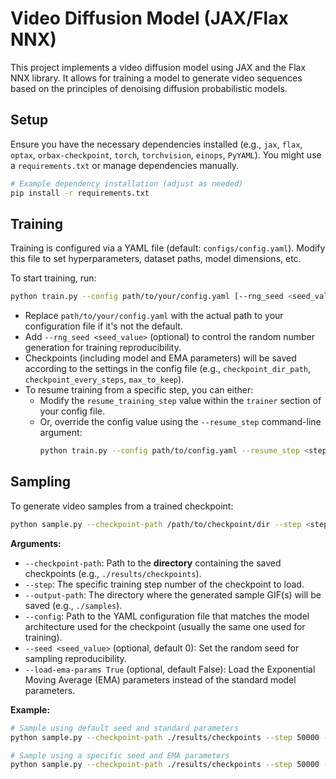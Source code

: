 # Video Diffusion Model (JAX/Flax NNX)

This project implements a video diffusion model using JAX and the Flax NNX library. It allows for training a model to generate video sequences based on the principles of denoising diffusion probabilistic models.

## Setup

Ensure you have the necessary dependencies installed (e.g., `jax`, `flax`, `optax`, `orbax-checkpoint`, `torch`, `torchvision`, `einops`, `PyYAML`). You might use a `requirements.txt` or manage dependencies manually.

```bash
# Example dependency installation (adjust as needed)
pip install -r requirements.txt
```

## Training

Training is configured via a YAML file (default: `configs/config.yaml`). Modify this file to set hyperparameters, dataset paths, model dimensions, etc.

To start training, run:

```bash
python train.py --config path/to/your/config.yaml [--rng_seed <seed_value>]
```

*   Replace `path/to/your/config.yaml` with the actual path to your configuration file if it's not the default.
*   Add `--rng_seed <seed_value>` (optional) to control the random number generation for training reproducibility.
*   Checkpoints (including model and EMA parameters) will be saved according to the settings in the config file (e.g., `checkpoint_dir_path`, `checkpoint_every_steps`, `max_to_keep`).
*   To resume training from a specific step, you can either:
    *   Modify the `resume_training_step` value within the `trainer` section of your config file.
    *   Or, override the config value using the `--resume_step` command-line argument:
        ```bash
        python train.py --config path/to/config.yaml --resume_step <step_number>
        ```

## Sampling

To generate video samples from a trained checkpoint:

```bash
python sample.py --checkpoint-path /path/to/checkpoint/dir --step <step_number> --output-path /path/to/save/output --config /path/to/config.yaml [--seed <seed_value>] [--load-ema-params True]
```

**Arguments:**

*   `--checkpoint-path`: Path to the **directory** containing the saved checkpoints (e.g., `./results/checkpoints`).
*   `--step`: The specific training step number of the checkpoint to load.
*   `--output-path`: The directory where the generated sample GIF(s) will be saved (e.g., `./samples`).
*   `--config`: Path to the YAML configuration file that matches the model architecture used for the checkpoint (usually the same one used for training).
*   `--seed <seed_value>` (optional, default 0): Set the random seed for sampling reproducibility.
*   `--load-ema-params True` (optional, default False): Load the Exponential Moving Average (EMA) parameters instead of the standard model parameters.

**Example:**

```bash
# Sample using default seed and standard parameters
python sample.py --checkpoint-path ./results/checkpoints --step 50000 --output-path ./generated_samples --config configs/config.yaml

# Sample using a specific seed and EMA parameters
python sample.py --checkpoint-path ./results/checkpoints --step 50000 --output-path ./generated_samples_ema --config configs/config.yaml --seed 42 --load-ema-params True
```
